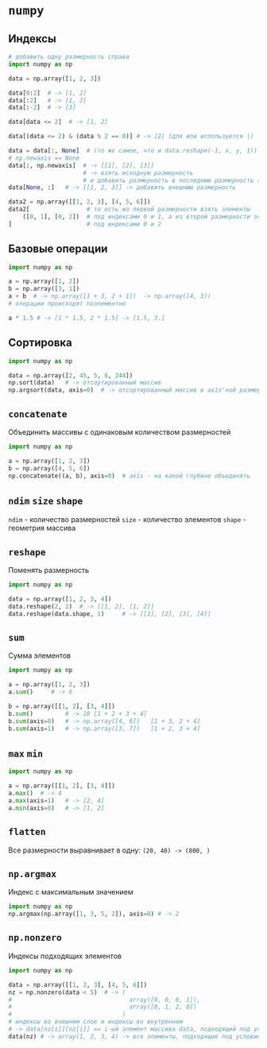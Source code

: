 # `numpy`

## Индексы

```python
# добавить одну размерность справа
import numpy as np

data = np.array([1, 2, 3])

data[0:2]  # -> [1, 2]
data[:2]   # -> [1, 2]
data[:-2]  # -> [3]

data[data <= 2]  # -> [1, 2]

data[(data <= 2) & (data % 2 == 0)] # -> [2] (для или используется |)

data = data[:, None]  # (то же самое, что и data.reshape(-1, x, y, 1))
# np.newaxis == None
data[:, np.newaxis]  # -> [[1], [2], [3]] 
                     # -> взять исходную размерность 
                     # и добавить размерность в последнюю размерность (во внутреннюю)
data[None, :]   # -> [[1, 2, 3]] -> добавить внешнюю размерность

data2 = np.array([[1, 2, 3], [4, 5, 6]])
data2[                # то есть из первой размерности взять элементы  
    ([0, 1], [0, 2])  # под индексами 0 и 1, а из второй размерности элементы
]                     # под индексами 0 и 2
```

## Базовые операции
```python
import numpy as np

a = np.array([1, 2])
b = np.array([3, 1]) 
a + b  # -> np.array([1 + 3, 2 + 1])  -> np.array([4, 3])
# операции происходят поэлементно 

a * 1.5 # -> [1 * 1.5, 2 * 1.5] -> [1.5, 3.]
```

## Сортировка 
```python
import numpy as np

data = np.array([2, 45, 5, 6, 244])
np.sort(data)   # -> отсортированный массив 
np.argsort(data, axis=0)  # -> отсортированный массив в axis'ной размерности
```

## `concatenate`
Объединить массивы с одинаковым количеством размерностей 
```python
import numpy as np

a = np.array([1, 2, 3])
b = np.array([4, 5, 6])
np.concatenate((a, b), axis=0)  # axis - на какой глубине объединять
```

## `ndim` `size` `shape`
`ndim` - количество размерностей 
`size` - количество элементов
`shape` - геометрия массива

## `reshape`
Поменять размерность
```python
import numpy as np

data = np.array([1, 2, 3, 4])
data.reshape(2, 2)  # -> [[1, 2], [1, 2]]
data.reshape(data.shape, 1)     # -> [[1], [2], [3], [4]] 
```

## `sum`
Сумма элементов
```python
import numpy as np

a = np.array([1, 2, 3])  
a.sum()     # -> 6

b = np.array([[1, 2], [3, 4]])
b.sum()         # -> 10 [1 + 2 + 3 + 4]
b.sum(axis=0)   # -> np.array([4, 6])   [1 + 3, 2 + 4]  
b.sum(axis=1)   # -> np.array([3, 7])   [1 + 2, 3 + 4]
```

## `max` `min`
```python
import numpy as np

a = np.array([[1, 2], [3, 4]])
a.max()  # -> 4 
a.max(axis=1)   # -> [2, 4]
a.min(axis=0)   # -> [1, 2] 
```

## `flatten`
Все размерности выравнивает в одну: `(20, 40) -> (800, )`

## `np.argmax`
Индекс с максимальным значением
```python
import numpy as np
np.argmax(np.array([1, 3, 5, 2]), axis=0) # -> 2 
```

## `np.nonzero`
Индексы подходящих элементов
```python
import numpy as np

data = np.array([[1, 2, 3], [4, 5, 6]])
nz = np.nonzero(data < 5)  # -> (
#                                 array([0, 0, 0, 1]),
#                                 array([0, 1, 2, 0])
#                               )
# индексы во внешнем слое и индексы во внутреннем 
# -> data[nz[i]][nz[i]] == i-ый элемент массива data, подходящий под условие
data(nz) # -> array(1, 2, 3, 4) -> все элементы, подходящие под условие
```